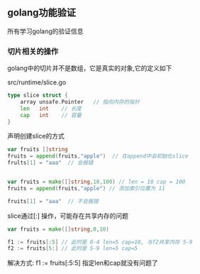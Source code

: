 ## golang功能验证
所有学习golang的验证信息

### 切片相关的操作
golang中的切片并不是数组，它是真实的对象,它的定义如下

src/runtime/slice.go
```go
type slice struct {
	array unsafe.Pointer   // 指向内存的指针
	len   int    // 长度
	cap   int    // 容量
}
```
声明创建slice的方式
```go
var fruits []string
fruits = append(fruits,"apple")  // 在append中会初始化slice
frults[1] = "aaa"  // 会报错


var fruits = make([]string,10,100) // len = 10 cap = 100
fruits = append(fruits,"apple") // 添加索引位置为 11

fruits[1] = "aaa"  // 不会报错


```
slice通过[:] 操作，可能存在共享内存的问题
```go
var fruits = make([]string,0,10)

f1 := fruits[:5] // 此时是 0-4 len=5 cap=10, 与f2共享内存 5-9
f2 := fruits[5:] // 此时是 5-9 len=5 cap=5

```
解决方式: f1 := fruits[:5:5] 指定len和cap就没有问题了